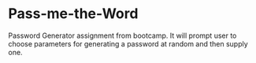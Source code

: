 # Pass-me-the-Word
Password Generator assignment from bootcamp.
It will prompt user to choose parameters for generating a password at random and then supply one.
